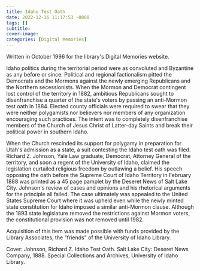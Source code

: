 ```yaml
---
title: Idaho Test Oath
date: 2022-12-16 11:17:53 -0800
tags: []
subtitle: 
cover-image: 
categories: [Digital Memories]
---
```


Written in October 1996 for the library's Digital Memories website.

Idaho politics during the territorial period were as convoluted and Byzantine as any before or since. Political and regional factionalism pitted the Democrats and the Mormons against the newly emerging Republicans and the Northern secessionists. When the Mormon and Democrat contingent lost control of the territory in 1882, ambitious Republicans sought to disenfranchise a quarter of the state's voters by passing an anti-Mormon test oath in 1884. Elected county officials were required to swear that they were neither polygamists nor believers nor members of any organization encouraging such practices. The intent was to completely disenfranchise members of the Church of Jesus Christ of Latter-day Saints and break their political power in southern Idaho.

When the Church rescinded its support for polygamy in preparation for Utah's admission as a state, a suit contesting the Idaho test oath was filed. Richard Z. Johnson, Yale Law graduate, Democrat, Attorney General of the territory, and soon a regent of the University of Idaho, claimed the legislation curtailed religious freedom by outlawing a belief. His speech opposing the oath before the Supreme Court of Idaho Territory in February 1888 was printed as a 45 page pamplet by the Deseret News of Salt Lake City. Johnson's review of cases and opinions and his rhetorical arguments for the principle all failed. The case ultimately was appealed to the United States Supreme Court where it was upheld even while the newly minted state constitution for Idaho imposed a similar anti-Mormon clause. Although the 1893 state legislature removed the restrictions against Mormon voters, the constitutional provision was not removed until 1982.

Acquisition of this item was made possible with funds provided by the Library Associates, the "friends" of the University of Idaho Library.

Cover: Johnson, Richard Z. Idaho Test Oath. Salt Lake City: Deseret News Company, 1888. Special Collections and Archives, University of Idaho Library.
